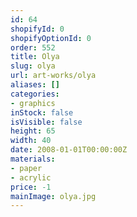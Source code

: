 ```yaml
---
id: 64
shopifyId: 0
shopifyOptionId: 0
order: 552
title: Olya
slug: olya
url: art-works/olya
aliases: []
categories:
- graphics
inStock: false
isVisible: false
height: 65
width: 40
date: 2008-01-01T00:00:00Z
materials:
- paper
- acrylic
price: -1
mainImage: olya.jpg
---
```

